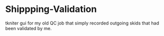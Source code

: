 # Shippping-Validation

tkniter gui for my old QC job that simply recorded outgoing skids that had been validated by me.
